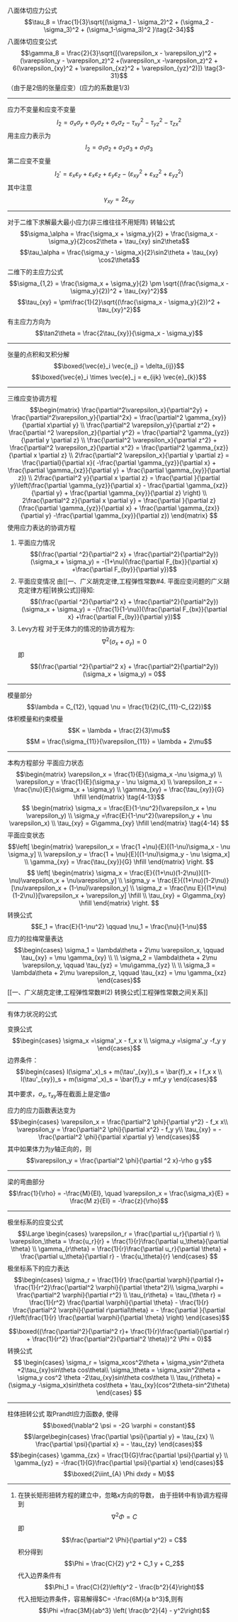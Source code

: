 八面体切应力公式
$$\tau_8 = \frac{1}{3}\sqrt{(\sigma_1 - \sigma_2)^2 + (\sigma_2 -\sigma_3)^2 + (\sigma_1-\sigma_3)^2 }\tag{2-34}$$
八面体切应变公式
$$\gamma_8 = \frac{2}{3}\sqrt{[(\varepsilon_x - \varepsilon_y)^2 + (\varepsilon_y - \varepsilon_z)^2 +(\varepsilon_x -\varepsilon_z)^2 + 6(\varepsilon_{xy}^2 + \varepsilon_{xz}^2 + \varepsilon_{yz}^2)]} \tag{3-31}$$
（由于是2倍的张量应变）(应力的系数是1/3)

---

应力不变量和应变不变量
$$I_2 = \sigma_x \sigma_y + \sigma_y \sigma_z  + \sigma_x \sigma_z - \tau_{xy}^2 - \tau_{yz}^2 - \tau_{zx}^2$$
用主应力表示为
$$I_2 = \sigma_1\sigma_2 + \sigma_2\sigma_3+\sigma_1\sigma_3$$
第二应变不变量
$$I_2' = \varepsilon_x \varepsilon_y + \varepsilon_x\varepsilon_z + \varepsilon_y \varepsilon_z -(\varepsilon_{xy}^2+ \varepsilon_{xz}^2 + \varepsilon_{yz}^2)$$
其中注意
$$\gamma_{xy} =2\varepsilon_{xy}$$

---
对于二维下求解最大最小应力(非三维往往不用矩阵)
转轴公式
$$\sigma_\alpha = \frac{\sigma_x + \sigma_y}{2} + \frac{\sigma_x -\sigma_y}{2}cos2\theta + \tau_{xy} sin2\theta$$
$$\tau_\alpha = \frac{\sigma_y - \sigma_x}{2}\sin2\theta + \tau_{xy} \cos2\theta$$
二维下的主应力公式
$$\sigma_{1,2} = \frac{\sigma_x + \sigma_y}{2} \pm \sqrt{(\frac{\sigma_x - \sigma_y}{2})^2 + \tau_{xy}^2}$$
$$\tau_{xy} = \pm\frac{1}{2}\sqrt{(\frac{\sigma_x - \sigma_y}{2})^2 + \tau_{xy}^2}$$
有主应力方向为
$$\tan2\theta = \frac{2\tau_{xy}}{\sigma_x - \sigma_y}$$

---

张量的点积和叉积分解
$$\boxed{\vec{e}_i \vec{e_j} = \delta_{ij}}$$
$$\boxed{\vec{e}_i \times \vec{e}_j = e_{ijk} \vec{e}_{k}}$$

---
三维应变协调方程
$$\begin{matrix}
\frac{\partial^2\varepsilon_x}{\partial^2y} + \frac{\partial^2\varepsilon_y}{\partial^2x} = \frac{\partial^2 \gamma_{xy}}{\partial x\partial y} 
\\
\frac{\partial^2 \varepsilon_y}{\partial z^2} + \frac{\partial ^2 \varepsilon_z}{\partial y^2} = \frac{\partial^2 \gamma_{yz}}{\partial y \partial z} 
\\
\frac{\partial^2 \varepsilon_x}{\partial z^2} + \frac{\partial^2 \varepsilon_z}{\partial x^2} = \frac{\partial^2 \gamma_{xz}}{\partial x \partial z} 
\\
2\frac{\partial^2 \varepsilon_x}{\partial y \partial z} = \frac{\partial}{\partial x}( -\frac{\partial \gamma_{yz}}{\partial x} + \frac{\partial \gamma_{xz}}{\partial y} + \frac{\partial \gamma_{xy}}{\partial z}) 
\\
2\frac{\partial^2 y}{\partial x \partial z} = \frac{\partial }{\partial y}\left(\frac{\partial \gamma_{yz}}{\partial x} - \frac{\partial \gamma_{xz}}{\partial y} + \frac{\partial \gamma_{xy}}{\partial z} \right)
\\
2\frac{\partial^2  z}{\partial x \partial y} = \frac{\partial }{\partial z}(\frac{\partial \gamma_{yz}}{\partial x} + \frac{\partial \gamma_{zx}}{\partial y} -\frac{\partial \gamma_{xy}}{\partial z})
\end{matrix} 
$$
使用应力表达的协调方程
1. 平面应力情况
$$(\frac{\partial ^2}{\partial^2 x} + \frac{\partial^2}{\partial^2y})(\sigma_x + \sigma_y) = -(1+\nu)(\frac{\partial F_{bx}}{\partial x} +\frac{\partial F_{by}}{\partial y})$$
2. 平面应变情况
由[[一、广义胡克定律,工程弹性常数#4. 平面应变问题的广义胡克定律方程|转换公式]]得知:
$$(\frac{\partial ^2}{\partial^2 x} + \frac{\partial^2}{\partial^2y})(\sigma_x + \sigma_y) = -(\frac{1}{1-\nu})(\frac{\partial F_{bx}}{\partial x} +\frac{\partial F_{by}}{\partial y})$$
3. Levy方程
对于无体力的情况的协调方程为: 
$$\nabla^2 (\sigma_x + \sigma_y) = 0$$
即
$$(\frac{\partial ^2}{\partial^2 x} + \frac{\partial^2}{\partial^2y})(\sigma_x + \sigma_y) = 0$$

---
模量部分
$$\lambda = C_{12}, \qquad \nu = \frac{1}{2}(C_{11}-C_{22})$$
体积模量和约束模量
$$K = \lambda + \frac{2}{3}\mu$$
$$M = \frac{\sigma_{11}}{\varepsilon_{11}} = \lambda + 2\mu$$

---
本构方程部分
平面应力状态
$$\begin{matrix}
\varepsilon_x = \frac{1}{E}(\sigma_x -\nu \sigma_y) \\
\varepsilon_y = \frac{1}{E}(\sigma_y - \nu \sigma_x) \\
\varepsilon_z = -\frac{\nu}{E}(\sigma_x + \sigma_y) \\
\gamma_{xy} = \frac{\tau_{xy}}{G} \hfill
\end{matrix} \tag{4-13}$$
$$
\begin{matrix}
\sigma_x = \frac{E}{1-\nu^2}(\varepsilon_x + \nu \varepsilon_y) \\
\sigma_y =\frac{E}{1-\nu^2}(\varepsilon_y + \nu \varepsilon_x) \\
\tau_{xy} = G\gamma_{xy} \hfill
\end{matrix} \tag{4-14}
$$
平面应变状态
$$\left[
\begin{matrix}
\varepsilon_x = \frac{1 +\nu}{E}[(1-\nu)\sigma_x - \nu \sigma_y] \\
\varepsilon_y = \frac{1 + \nu}{E}[(1-\nu)\sigma_y - \nu \sigma_x] \\
\gamma_{xy} = \frac{\tau_{xy}}{G} \hfill
\end{matrix}
\right.
$$
$$
\left[
\begin{matrix}
\sigma_x = \frac{E}{(1+\nu)(1-2\nu)}[(1-\nu)\varepsilon_x + \nu\varepsilon_y] \\
\sigma_y = \frac{E}{(1+\nu)(1-2\nu)}[\nu\varepsilon_x + (1-\nu)\varepsilon_y] \\
\sigma_z = \frac{\nu E}{(1+\nu)(1-2\nu)}[\varepsilon_x + \varepsilon_y] \hfill \\
\tau_{xy} = G\gamma_{xy} \hfill
\end{matrix}
\right.
$$
转换公式
$$E_1 = \frac{E}{1-\nu^2} \qquad \nu_1 = \frac{\nu}{1-\nu}$$
应力的拉梅常量表达
$$\begin{cases}
\sigma_1 = \lambda\theta + 2\mu \varepsilon_x, \qquad \tau_{xy} = \mu \gamma_{xy} \\ \\
\sigma_2 = \lambda\theta + 2\mu \varepsilon_y, \qquad \tau_{yz} = \mu\gamma_{yz} \\ \\
\sigma_3 = \lambda\theta + 2\mu \varepsilon_z, \qquad \tau_{xz} = \mu \gamma_{xz}
\end{cases}$$
[[一、广义胡克定律,工程弹性常数#(2) 转换公式|工程弹性常数之间关系]]

---
有体力状况的公式

变换公式
$$\begin{cases}
\sigma_x =\sigma'_x - f_x x \\
\sigma_y =\sigma'_y -f_y y
\end{cases}$$
边界条件：
$$\begin{cases}
l(\sigma'_x)_s + m(\tau'_{xy})_s = \bar{f}_x + l f_x x \\
l(\tau'_{xy})_s + m(\sigma'_x)_s = \bar{f}_y + mf_y y
\end{cases}$$

其中要求，$\sigma_x,\tau_{xy}$等在截面上是定值$a$

应力的应力函数表达变为
$$\begin{cases}
\varepsilon_x = \frac{\partial^2 \phi}{\partial y^2} - f_x x\\
\varepsilon_y = \frac{\partial^2 \phi}{\partial x^2} - f_y y\\
\tau_{xy} = -\frac{\partial^2 \phi}{\partial x\partial y}
\end{cases}$$
其中如果体力为$y$轴正向的，则
$$\varepsilon_y = \frac{\partial^2 \phi}{\partial ^2 x}-\rho g y$$

---
梁的弯曲部分
$$\frac{1}{\rho} = -\frac{M}{EI}, \quad \varepsilon_x = \frac{\sigma_x}{E} = \frac{M z}{EI} = -\frac{z}{\rho}$$


---

极坐标系的应变公式
$$\Large
\begin{cases}
\varepsilon_r = \frac{\partial u_r}{\partial r} \\
\varepsilon_\theta = \frac{u_r}{r}  + \frac{1}{r}\frac{\partial u_\theta}{\partial \theta} \\
\gamma_{r\theta} = \frac{1}{r}\frac{\partial u_r}{\partial \theta} + \frac{\partial u_\theta}{\partial r} - \frac{u_\theta}{r}
\end{cases}
$$
极坐标系下的应力表达
$$\begin{cases}
\sigma_r = \frac{1}{r} \frac{\partial \varphi}{\partial r}+ \frac{1}{r^2}\frac{\partial^2 \varphi}{\partial \theta^2}\\
\sigma_\varphi = \frac{\partial^2 \varphi}{\partial r^2} \\
\tau_{r\theta} = \tau_{\theta r} = \frac{1}{r^2} \frac{\partial \varphi}{\partial \theta} - \frac{1}{r} \frac{\partial^2 \varphi}{\partial r\partial\theta} = - \frac{\partial }{\partial r}\left(\frac{1}{r} \frac{\partial \varphi}{\partial \theta} \right)
\end{cases}$$

$$\boxed{(\frac{\partial^2}{\partial^2 r}+ \frac{1}{r}\frac{\partial}{\partial r} + \frac{1}{r^2} \frac{\partial^2}{\partial^2 \theta})^2 \Phi = 0}$$
转换公式
$$
\begin{cases}
\sigma_r = \sigma_xcos^2\theta + \sigma_ysin^2\theta +2\tau_{xy}sin\theta cos\theta\\
\sigma_\theta = \sigma_xsin^2\theta + \sigma_y cos^2 \theta -2\tau_{xy}sin\theta cos\theta \\
\tau_{r\theta} = (\sigma_y -\sigma_x)sin\theta cos\theta + \tau_{xy}(cos^2\theta-sin^2\theta)
\end{cases}
$$

---
柱体扭转公式
取Prandtl应力函数$\phi$, 使得
$$\boxed{\nabla^2 \psi = -2G \varphi = constant}$$
$$\large\begin{cases}
\frac{\partial \psi}{\partial y} =  \tau_{zx} \\
\frac{\partial \psi}{\partial x} =  - \tau_{zy}
\end{cases}$$
$$\begin{cases}
\gamma_{zx} = \frac{1}{G}\frac{\partial \psi}{\partial y} \\
\gamma_{yz} = -\frac{1}{G}\frac{\partial \psi}{\partial x}
\end{cases}$$
$$\boxed{2\iint_{A} \Phi  dxdy = M}$$

---
1. 在狭长矩形扭转方程的建立中，忽略$x$方向的导数， 由于扭转中有协调方程得到
$$\nabla^2 \Phi = C$$
即
$$\frac{\partial^2 \Phi}{\partial y^2} = C$$
积分得到
$$\Phi = \frac{C}{2} y^2 + C_1 y + C_2$$
代入边界条件有
$$\Phi_1 = \frac{C}{2}\left(y^2 - \frac{b^2}{4}\right)$$
代入扭矩边界条件，容易解得$C= -\frac{6M}{a b^3}$,则有
$$\Phi =\frac{3M}{ab^3} \left( \frac{b^2}{4} - y^2\right)$$
